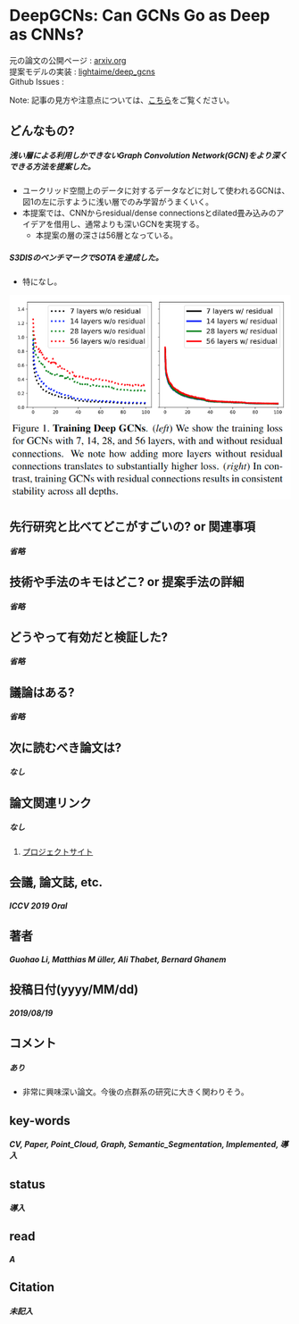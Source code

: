 # DeepGCNs: Can GCNs Go as Deep as CNNs?

元の論文の公開ページ : [arxiv.org](https://arxiv.org/abs/1904.03751)  
提案モデルの実装 : [lightaime/deep_gcns](https://github.com/lightaime/deep_gcns)  
Github Issues : []()  

Note: 記事の見方や注意点については、[こちら](/)をご覧ください。

## どんなもの?
##### 浅い層による利用しかできないGraph Convolution Network(GCN)をより深くできる方法を提案した。
- ユークリッド空間上のデータに対するデータなどに対して使われるGCNは、図1の左に示すように浅い層でのみ学習がうまくいく。
- 本提案では、CNNからresidual/dense connectionsとdilated畳み込みのアイデアを借用し、通常よりも深いGCNを実現する。
  - 本提案の層の深さは56層となっている。

##### S3DISのベンチマークでSOTAを達成した。
- 特になし。

![fig1](img/DCGGaDaC/fig1.png)

## 先行研究と比べてどこがすごいの? or 関連事項
##### 省略

## 技術や手法のキモはどこ? or 提案手法の詳細
##### 省略

## どうやって有効だと検証した?
##### 省略

## 議論はある?
##### 省略

## 次に読むべき論文は?
##### なし

## 論文関連リンク
##### なし
1. [プロジェクトサイト](https://sites.google.com/view/deep-gcns)

## 会議, 論文誌, etc.
##### ICCV 2019 Oral

## 著者
##### Guohao Li, Matthias M ̈uller, Ali Thabet, Bernard Ghanem

## 投稿日付(yyyy/MM/dd)
##### 2019/08/19

## コメント
##### あり
- 非常に興味深い論文。今後の点群系の研究に大きく関わりそう。

## key-words
##### CV, Paper, Point_Cloud, Graph, Semantic_Segmentation, Implemented, 導入

## status
##### 導入

## read
##### A

## Citation
##### 未記入
